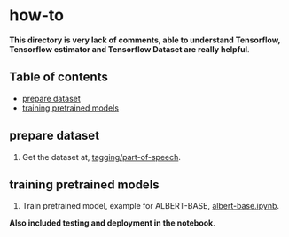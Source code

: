 # how-to

**This directory is very lack of comments, able to understand Tensorflow, Tensorflow estimator and Tensorflow Dataset are really helpful**.

## Table of contents
  * [prepare dataset](#prepare-dataset)
  * [training pretrained models](#training-pretrained-models)

## prepare dataset

1. Get the dataset at, [tagging/part-of-speech](https://github.com/huseinzol05/Malay-Dataset/tree/master/tagging/part-of-speech).

## training pretrained models

1. Train pretrained model, example for ALBERT-BASE, [albert-base.ipynb](albert-base.ipynb).

**Also included testing and deployment in the notebook**.